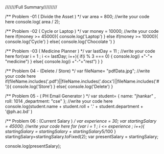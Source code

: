 ///////Full Summary/////////




/** Problem -01 ( Divide the Asset ) */
var area = 800;
//write your code here
console.log( area / 2);


/** Problem -02 ( Cycle or Laptop ) */
var money = 10000;
//write your code here
if(money >= 45000){
    console.log('Laptop')
}
else if(money >= 10000){
    console.log('Cycle')
}
else{
    console.log('Chocolate ')
}


/** Problem -03 ( Medicine Planner ) */
var lastDay = 11 ;
//write your code here
for(var i = 1 ; i <= lastDay; i++){
    if(i % 3 === 0)  {
    console.log(i +"-"+ "medicine")
}
else{
    console.log(i +"-"+"rest")
}
}


/** Problem 04 - (Delete / Store) */
var fileName= "pdfData.jpg";
//write your code here
if(fileName.includes('.pdf')||fileName.includes('.docx')||fileName.includes('#')){
    console.log('Store')
}
else{
     console.log('Delete')
}


/** Problem 05 - ( PH Email Generator )  */
var student= { name: "jhankar" , roll: 1014 ,department: "cse" };
//write your code here
console.log(student.name + student.roll + '.' + student.department + '@ph.ac.bd'
)


/** Problem 06 :  (Current Salary )  */
var experience = 30;
var startingSalary = 45000;
//write your code here
for (var i = 1 ; i <=  experience  ; i++){
 startingSalary = startingSalary + startingSalary*5/100
}
 startingSalary=startingSalary.toFixed(2);
 var presentSalary = startingSalary;
 
 console.log(presentSalary);
